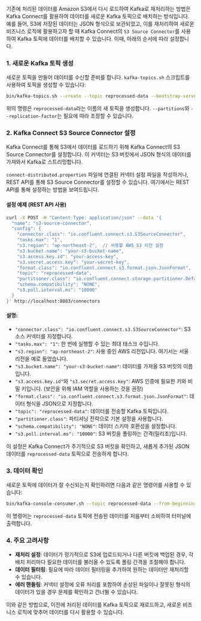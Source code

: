 기존에 처리된 데이터를 Amazon S3에서 다시 로드하여 Kafka로 재처리하는 방법은 Kafka Connect를 활용하여 데이터를 새로운 Kafka 토픽으로 배치하는 방식입니다. 예를 들어, S3에 저장된 데이터는 JSON 형식으로 보관되었고, 이를 재처리하여 새로운 비즈니스 로직에 활용하고자 할 때 Kafka Connect의 `S3 Source Connector`를 사용하여 Kafka 토픽에 데이터를 배치할 수 있습니다. 이때, 아래의 순서에 따라 설정합니다.

### 1. 새로운 Kafka 토픽 생성

새로운 토픽을 만들어 데이터를 수신할 준비를 합니다. `kafka-topics.sh` 스크립트를 사용하여 토픽을 생성할 수 있습니다:

```bash
bin/kafka-topics.sh --create --topic reprocessed-data --bootstrap-server localhost:9092 --partitions 3 --replication-factor 1
```

위의 명령은 `reprocessed-data`라는 이름의 새 토픽을 생성합니다. `--partitions`와 `--replication-factor`는 필요에 따라 조정할 수 있습니다.

### 2. Kafka Connect S3 Source Connector 설정

Kafka Connect를 통해 S3에서 데이터를 로드하기 위해 Kafka Connect의 S3 Source Connector를 설정합니다. 이 커넥터는 S3 버킷에서 JSON 형식의 데이터를 가져와서 Kafka로 스트리밍합니다.

`connect-distributed.properties` 파일에 연결된 커넥터 설정 파일을 작성하거나, REST API를 통해 S3 Source Connector를 설정할 수 있습니다. 여기에서는 REST API를 통해 설정하는 방법을 보여드립니다.

#### 설정 예제 (REST API 사용)

```bash
curl -X POST -H "Content-Type: application/json" --data '{
  "name": "s3-source-connector",
  "config": {
    "connector.class": "io.confluent.connect.s3.S3SourceConnector",
    "tasks.max": "1",
    "s3.region": "ap-northeast-2",  // 사용할 AWS S3 리전 설정
    "s3.bucket.name": "your-s3-bucket-name",
    "s3.access.key.id": "your-access-key",
    "s3.secret.access.key": "your-secret-key",
    "format.class": "io.confluent.connect.s3.format.json.JsonFormat",
    "topic": "reprocessed-data",
    "partitioner.class": "io.confluent.connect.storage.partitioner.DefaultPartitioner",
    "schema.compatibility": "NONE",
    "s3.poll.interval.ms": "10000"
  }
}' http://localhost:8083/connectors
```

#### 설명:

- `"connector.class": "io.confluent.connect.s3.S3SourceConnector"`: S3 소스 커넥터를 지정합니다.
- `"tasks.max": "1"`: 한 번에 실행할 수 있는 최대 태스크 수입니다.
- `"s3.region": "ap-northeast-2"`: 사용 중인 AWS 리전입니다. 여기서는 서울 리전을 예로 들었습니다.
- `"s3.bucket.name": "your-s3-bucket-name"`: 데이터를 가져올 S3 버킷의 이름입니다.
- `"s3.access.key.id"`와 `"s3.secret.access.key"`: AWS 인증에 필요한 키와 비밀 키입니다. (보안을 위해 IAM 역할을 사용하는 것을 권장)
- `"format.class": "io.confluent.connect.s3.format.json.JsonFormat"`: 데이터 형식을 JSON으로 지정합니다.
- `"topic": "reprocessed-data"`: 데이터를 전송할 Kafka 토픽입니다.
- `"partitioner.class"`: 파티셔닝 전략으로 기본 설정을 사용합니다.
- `"schema.compatibility": "NONE"`: 데이터 스키마 호환성을 설정합니다.
- `"s3.poll.interval.ms": "10000"`: S3 버킷을 폴링하는 간격(밀리초)입니다.

이 설정은 Kafka Connect가 주기적으로 S3 버킷을 확인하고, 새롭게 추가된 JSON 데이터를 `reprocessed-data` 토픽으로 전송하게 합니다.

### 3. 데이터 확인

새로운 토픽에 데이터가 잘 수신되는지 확인하려면 다음과 같은 명령어를 사용할 수 있습니다:

```bash
bin/kafka-console-consumer.sh --topic reprocessed-data --from-beginning --bootstrap-server localhost:9092
```

이 명령어는 `reprocessed-data` 토픽에 전송된 데이터를 처음부터 소비하여 터미널에 출력합니다.

### 4. 주요 고려사항

- **재처리 설정**: 데이터가 정기적으로 S3에 업로드되거나 다른 버킷에 백업된 경우, 각 배치 처리마다 필요한 데이터를 불러올 수 있도록 폴링 간격을 조절해야 합니다.
- **데이터 필터링**: 필요에 따라 데이터 필터링을 추가하여 원하는 데이터만 재처리할 수 있습니다.
- **에러 핸들링**: 커넥터 설정에 오류 처리를 포함하여 손상된 파일이나 잘못된 형식의 데이터가 있을 경우 문제를 확인하고 건너뛸 수 있습니다.

이와 같은 방법으로, 이전에 처리된 데이터를 Kafka 토픽으로 재로드하고, 새로운 비즈니스 로직에 맞추어 데이터를 다시 활용할 수 있습니다.
